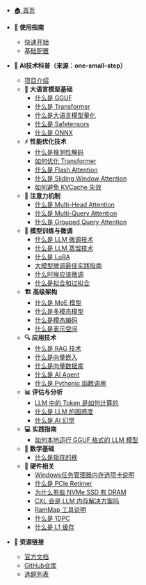 <!-- _sidebar.md -->

* [🏠 首页](README.md)

* **📖 使用指南**
  * [快速开始](docs/guide/quickstart.md)
  * [基础配置](docs/guide/configuration.md)

* **🤖 AI技术科普（来源：one-small-step）**
  * [项目介绍](docs/one-small-step/README.md)
  * **🧠 大语言模型基础**
    * [什么是 GGUF](docs/one-small-step/20250113-what-is-gguf/what-is-gguf.md)
    * [什么是 Transformer](docs/one-small-step/20250126-what-is-transformer/what-is-transformer.md)
    * [什么是大语言模型量化](docs/one-small-step/20250129-what-is-quantization-in-LLM/what-is-quantization-in-LLM.md)
    * [什么是 Safetensors](docs/one-small-step/20250210-what-is-safetensors/what-is-safetensors.md)
    * [什么是 ONNX](docs/one-small-step/20250211-what-is-onnx/what-is-onnx.md)
  * **⚡ 性能优化技术**
    * [什么是推测性解码](docs/one-small-step/20250116-what-is-speculative-decoding/what-is-speculative-decoding.md)
    * [如何优化 Transformer](docs/one-small-step/20250127-how-to-optimize-transformer/how-to-optimize-transformer.md)
    * [什么是 Flash Attention](docs/one-small-step/20250201-what-is-flash-attention/what-is-flash-attention.md)
    * [什么是 Sliding Window Attention](docs/one-small-step/20250522-what-is-sliding-window-attention/what-is-sliding-window-attention.md)
    * [如何避免 KVCache 失效](docs/one-small-step/20250513-How-to-avoid-KVCache-invalidation/How-to-avoid-KVCache-invalidation.md)
  * **🎯 注意力机制**
    * [什么是 Multi-Head Attention](docs/one-small-step/20250202-what-is-multi-head-attention/what-is-multi-head-attention.md)
    * [什么是 Multi-Query Attention](docs/one-small-step/20250204-what-is-multi-query-attention/what-is-multi-query-attention.md)
    * [什么是 Grouped Query Attention](docs/one-small-step/20250205-what-is-gropued-query-attention/what-is-gropued-query-attention.md)
  * **🔧 模型训练与微调**
    * [什么是 LLM 微调技术](docs/one-small-step/20250208-what-is-LLM-fine-tuning/what-is-LLM-fine-tuning.md)
    * [什么是 LLM 蒸馏技术](docs/one-small-step/20250123-what-is-LLM-distill/what-is-LLM-distill.md)
    * [什么是 LoRA](docs/one-small-step/20250228-what-is-LoRA/what-is-LoRA.md)
    * [大模型微调最佳实践指南](docs/one-small-step/20250210-LLM-fine-tuning-summary/LLM-fine-tuning-summary.md)
    * [什么时候应该微调](docs/one-small-step/20250530-When-to-Use-Fine-Tuning-and-When-Not-To/When-to-Use-Fine-Tuning-and-When-Not-To.md)
    * [什么是拟合和过拟合](docs/one-small-step/20250301-what-is-fitting-and-overfitting/what-is-fitting-and-overfitting.md)
  * **🏗️ 高级架构**
    * [什么是 MoE 模型](docs/one-small-step/20250217-what-is-MoE/what-is-MoE-model.md)
    * [什么是多模态模型](docs/one-small-step/20250317-what-is-multi-model-llm/what-is-multi-model-llm.md)
    * [什么是模态编码](docs/one-small-step/20250315-what-is-modal-encoding/what-is-modal-encoding.md)
    * [什么是表示空间](docs/one-small-step/20250316-what-is-representation-space/what-is-representation-space.md)
  * **🔍 应用技术**
    * [什么是 RAG 技术](docs/one-small-step/20250209-what-is-RAG/what-is-RAG.md)
    * [什么是向量嵌入](docs/one-small-step/20250307-what-is-vector-embedding/what-is-vector-embedding.md)
    * [什么是向量数据库](docs/one-small-step/20250308-what-is-vector-database/what-is-vector-database.md)
    * [什么是 AI Agent](docs/one-small-step/20250220-what-is-AI-Agent/what-is-AI-Agent.md)
    * [什么是 Pythonic 函数调用](docs/one-small-step/20250117-what-is-pythonic-function-call/what-is-pythonic-function-call.md)
  * **📊 评估与分析**
    * [LLM 中的 Token 是如何计算的](docs/one-small-step/20250218-how-are-tokens-calculated-in-LLMs/how-are-tokens-calculated-in-LLMs.md)
    * [什么是 LLM 的困惑度](docs/one-small-step/20250403-what-is-llm-perplexity/what-is-llm-perplexity.md)
    * [什么是 AI 幻觉](docs/one-small-step/20250309-what-is-AI-Hallucination/what-is-AI-Hallucination.md)
  * **💻 实践指南**
    * [如何本地运行 GGUF 格式的 LLM 模型](docs/one-small-step/20250122-how-to-run-gguf-LLM-model/how-to-run-gguf-LLM-model.md)
  * **🔢 数学基础**
    * [什么是矩阵的秩](docs/one-small-step/20250227-what-is-rank-in-matrix/what-is-rank-in-matrix.md)
  * **💾 硬件相关**
    * [Windows任务管理器内存选项卡说明](docs/one-small-step/20250104-windows-task-manager-memory-tab-description/windows-task-manager-memory-tab-description.md)
    * [什么是 PCIe Retimer](docs/one-small-step/20250119-what-is-pcie-retimer/what-is-pcie-retimer.md)
    * [为什么有些 NVMe SSD 有 DRAM](docs/one-small-step/20250124-why-some-NVMe-SSD-have-DRAM-and-some-are-not/why-some-NVMe-SSD-have-DRAM-and-some-are-not.md)
    * [CXL 会是 LLM 内存解决方案吗](docs/one-small-step/20250125-does-CXL-will-be-LLM-memory-solution/does-CXL-will-be-LLM-memory-solution.md)
    * [RamMap 工具说明](docs/one-small-step/20250128-rammap-description/rammap-description.md)
    * [什么是 1DPC](docs/one-small-step/20250131-what-is-1DPC/what-is-1DPC.md)
    * [什么是 L1 缓存](docs/one-small-step/20250206-what-is-L1-cache/what-is-L1-cache.md)

* **🔗 资源链接**
  * [官方文档](https://docsify.js.org/)
  * [GitHub仓库](https://github.com/docsifyjs/docsify)
  * [选题列表](docs/one-small-step/topic.md)
